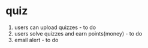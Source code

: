 # quiz
1. users can upload quizzes - to do
2. users solve quizzes and earn points(money) - to do
3. email alert - to do

